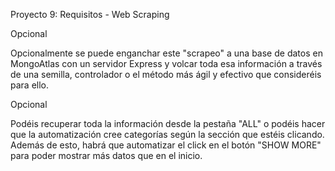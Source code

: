 Proyecto 9: Requisitos - Web Scraping

Opcional

Opcionalmente se puede enganchar este "scrapeo" a una base de datos en MongoAtlas con un servidor Express y volcar toda esa información a través de una semilla, controlador o el método más ágil y efectivo que consideréis para ello.

Opcional

Podéis recuperar toda la información desde la pestaña "ALL" o podéis hacer que la automatización cree categorías según la sección que estéis clicando. Además de esto, habrá que automatizar el click en el botón "SHOW MORE" para poder mostrar más datos que en el inicio.
